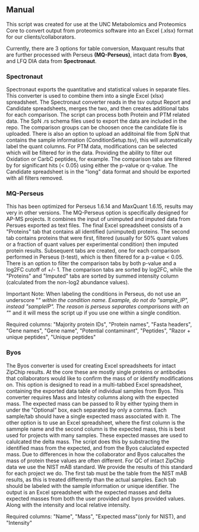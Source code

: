 ## Manual

This script was created for use at the UNC Metabolomics and Proteomics Core to convert output from proteomics software into an Excel (.xlsx) format for our clients/collaborators. 

Currently, there are 3 options for table conversion, Maxquant results that are further processed with Perseus **(MQ-Perseus)**, intact data from **Byos**, and LFQ DIA data from **Spectronaut**.


### Spectronaut
Spectronaut exports the quantitative and statistical values in separate files. This converter is used to combine them into a single Excel (xlsx) spreadsheet. 
The Spectronaut converter reads in the tsv output Report and Candidate spreadsheets, merges the two, and then creates additional tabs for each comparison. The script can process both Protein and PTM related data. The SpN .rs schema files used to export the data are included in the repo. The comparison groups can be choosen once the candidate file is uploaded. There is also an option to upload an additoinal file from SpN that contains the sample information (ConditionSetup.tsv), this will automatically label the quant columns.
For PTM data, modifications can be selected which will be filtered for in the data. Providing the ability to filter out Oxidation or CarbC peptides, for example.
The comparison tabs are filtered by for significant hits (< 0.05) using either the p-value or q-value. The Candidate spreadsheet is in the "long" data format and should be exported with all filters removed. 


### MQ-Perseus 
This has been optimized for Perseus 1.6.14 and MaxQuant 1.6.15, results may very in other versions. 
The MQ-Perseus option is specifically designed for AP-MS projects. It combines the input of unimputed and imputed data from Persues exported as text files. The final Excel spreadsheet consists of a "Proteins" tab that contains all identified (unimputed) proteins. The second tab contains proteins that were first, filtered (usually for 50% quant values or a fraction of quant values per experimental condition) then imputed protein results. Subsequent tabs are created, one for each comparison performed in Perseus (t-test), which is then filtered for a p-value < 0.05. There is an option to filter the comparison tabs by both p-value and a log2FC cutoff of +/- 1. The comparison tabs are sorted by log2FC, while the "Proteins" and "Imputed" tabs are sorted by summed intensity column (calculated from the non-log2 abundance values).

Important Note: When labeling the conditions in Perseus, do not use an underscore "_" within the condition name. Example, do not do "sample_IP", instead "sampleIP". The reason is perseus separates comparisons with an "_" and it will mess the script up if you use one within a single condition.

Required columns:  "Majority protein IDs", "Protein names", "Fasta headers", "Gene names", "Gene name", "Potential contaminant", "Peptides", "Razor + unique peptides", "Unique peptides"


### Byos
The Byos converter is used for creating Excel spreadsheets for intact ZipChip results. At the core these are mostly single proteins or antibodies that collaborators would like to confirm the mass of or identify modifications on. 
This option is designed to read in a multi-tabbed Excel spreadsheet, containing the exported data table of individual samples from Byos. This converter requires Mass and Intesity columns along with the expected mass. The expected mass can be passed to R by either typing them in under the "Optional" box, each separated by only a comma. Each sample/tab should have a single expected mass associated with it. The other option is to use an Excel spreadsheet, where the first column is the sammple name and the second column is the expected mass, this is best used for projects with many samples. These expected masses are used to calulcated the delta mass. The script does this by substracting the identified mass from the expected, and from the Byos caluclated expected mass. Due to differences in how the collaborator and Byos calucaltes the mass of protein these values are often different. 
For QC of intact ZipChip data we use the NIST mAB standard. We provide the results of this standard for each project we do. The first tab must be the table from the NIST mAB results, as this is treated differently than the actual samples. Each tab should be labeled with the sample information or unique identifier. The output is an Excel spreadsheet with the expected masses and delta expected masses from both the user provided and byos provided values. Along with the intensity and local relative intensity. 


Required columns: "Name", "Mass", "Expected mass"(only for NIST), and "Intensity"




